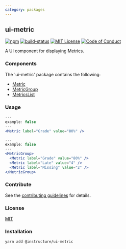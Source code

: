 ```yaml
---
category: packages
---
```


## ui-metric

[![npm][npm]][npm-url]
[![build-status][build-status]][build-status-url]
[![MIT License][license-badge]][LICENSE]
[![Code of Conduct][coc-badge]][coc]

A UI component for displaying Metrics.

### Components
The 'ui-metric' package contains the following:
 - [Metric](#Metric)
 - [MetricGroup](#MetricGroup)
 - [MetricsList](#MetricsList)

### Usage
```jsx
---
example: false
---
<Metric label="Grade" value="80%" />
```

```jsx
---
example: false
---
<MetricGroup>
  <Metric label="Grade" value="80%" />
  <Metric label="Late" value="4" />
  <Metric label="Missing" value="2" />
</MetricGroup>
```

### Contribute

See the [contributing guidelines](#contributing) for details.

### License

[MIT](LICENSE)

### Installation

```sh
yarn add @instructure/ui-metric
```

[npm]: https://img.shields.io/npm/v/@instructure/ui-metric.svg
[npm-url]: https://npmjs.com/package/@instructure/ui-metric

[build-status]: https://travis-ci.org/instructure/instructure-ui.svg?branch=master
[build-status-url]: https://travis-ci.org/instructure/instructure-ui "Travis CI"

[license-badge]: https://img.shields.io/npm/l/instructure-ui.svg?style=flat-square
[license]: https://github.com/instructure/instructure-ui/blob/master/LICENSE

[coc-badge]: https://img.shields.io/badge/code%20of-conduct-ff69b4.svg?style=flat-square
[coc]: https://github.com/instructure/instructure-ui/blob/master/CODE_OF_CONDUCT.md
